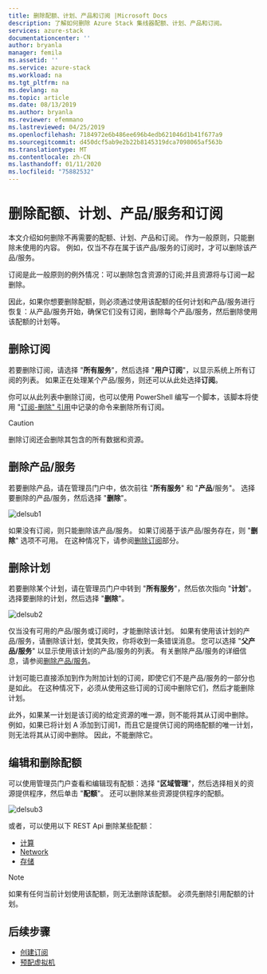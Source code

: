 ```yaml
---
title: 删除配额、计划、产品和订阅 |Microsoft Docs
description: 了解如何删除 Azure Stack 集线器配额、计划、产品和订阅。
services: azure-stack
documentationcenter: ''
author: bryanla
manager: femila
ms.assetid: ''
ms.service: azure-stack
ms.workload: na
ms.tgt_pltfrm: na
ms.devlang: na
ms.topic: article
ms.date: 08/13/2019
ms.author: bryanla
ms.reviewer: efemmano
ms.lastreviewed: 04/25/2019
ms.openlocfilehash: 7184972e6b486ee696b4edb621046d1b41f677a9
ms.sourcegitcommit: d450dcf5ab9e2b22b8145319dca7098065af563b
ms.translationtype: MT
ms.contentlocale: zh-CN
ms.lasthandoff: 01/11/2020
ms.locfileid: "75882532"
---
```

# <a name="delete-quotas-plans-offers-and-subscriptions"></a>删除配额、计划、产品/服务和订阅

本文介绍如何删除不再需要的配额、计划、产品和订阅。 作为一般原则，只能删除未使用的内容。 例如，仅当不存在属于该产品/服务的订阅时，才可以删除该产品/服务。

订阅是此一般原则的例外情况：可以删除包含资源的订阅;并且资源将与订阅一起删除。

因此，如果你想要删除配额，则必须通过使用该配额的任何计划和产品/服务进行恢复：从产品/服务开始，确保它们没有订阅，删除每个产品/服务，然后删除使用该配额的计划等。

## <a name="delete-a-subscription"></a>删除订阅

若要删除订阅，请选择 "**所有服务**"，然后选择 "**用户订阅**"，以显示系统上所有订阅的列表。 如果正在处理某个产品/服务，则还可以从此处选择**订阅**。

你可以从此列表中删除订阅，也可以使用 PowerShell 编写一个脚本，该脚本将使用 "[订阅-删除" 引用](/rest/api/azurestack/subscriptions/delete)中记录的命令来删除所有订阅。

> [!CAUTION]
> 删除订阅还会删除其包含的所有数据和资源。

## <a name="delete-an-offer"></a>删除产品/服务

若要删除产品，请在管理员门户中，依次前往 "**所有服务**" 和 "**产品**/服务"。 选择要删除的产品/服务，然后选择 "**删除**"。

![delsub1](media/azure-stack-delete-offer/delsub1.png)

如果没有订阅，则只能删除该产品/服务。 如果订阅基于该产品/服务存在，则 "**删除**" 选项不可用。 在这种情况下，请参阅[删除订阅](#delete-a-subscription)部分。

## <a name="delete-a-plan"></a>删除计划

若要删除某个计划，请在管理员门户中转到 "**所有服务**"，然后依次指向 "**计划**"。 选择要删除的计划，然后选择 "**删除**"。

![delsub2](media/azure-stack-delete-offer/delsub2.png)

仅当没有可用的产品/服务或订阅时，才能删除该计划。 如果有使用该计划的产品/服务，请删除该计划，使其失败，你将收到一条错误消息。 您可以选择 "**父产品/服务**" 以显示使用该计划的产品/服务的列表。 有关删除产品/服务的详细信息，请参阅[删除产品/服务](#delete-an-offer)。

计划可能已直接添加到作为附加计划的订阅，即使它们不是产品/服务的一部分也是如此。 在这种情况下，必须从使用这些订阅的订阅中删除它们，然后才能删除计划。

此外，如果某一计划是该订阅的给定资源的唯一源，则不能将其从订阅中删除。 例如，如果已将计划 A 添加到订阅1，而且它是提供订阅的网络配额的唯一计划，则无法将其从订阅中删除。 因此，不能删除它。

## <a name="edit-and-delete-a-quota"></a>编辑和删除配额

可以使用管理员门户查看和编辑现有配额：选择 "**区域管理**"，然后选择相关的资源提供程序，然后单击 "**配额**"。 还可以删除某些资源提供程序的配额。

![delsub3](media/azure-stack-delete-offer/delsub3.png)

或者，可以使用以下 REST Api 删除某些配额：

- [计算](/rest/api/azurestack/quotas%20(compute)/delete)
- [Network](/rest/api/azurestack/quotas%20(network)/delete)
- [存储](/rest/api/azurestack/storagequotas/delete)

> [!NOTE]
> 如果有任何当前计划使用该配额，则无法删除该配额。 必须先删除引用配额的计划。

## <a name="next-steps"></a>后续步骤

- [创建订阅](azure-stack-subscribe-plan-provision-vm.md)
- [预配虚拟机](../user/azure-stack-create-vm-template.md)